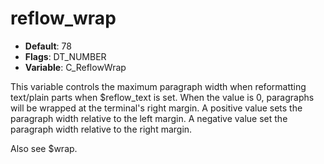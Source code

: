 # reflow_wrap

- **Default**: 78
- **Flags**: DT_NUMBER
- **Variable**: C_ReflowWrap

This variable controls the maximum paragraph width when reformatting text/plain
parts when $reflow_text is set.  When the value is 0, paragraphs will
be wrapped at the terminal's right margin.  A positive value sets the
paragraph width relative to the left margin.  A negative value set the
paragraph width relative to the right margin.

Also see $wrap.
